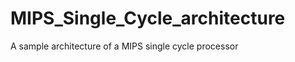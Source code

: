 MIPS_Single_Cycle_architecture
==============================

A sample architecture of a MIPS single cycle processor
